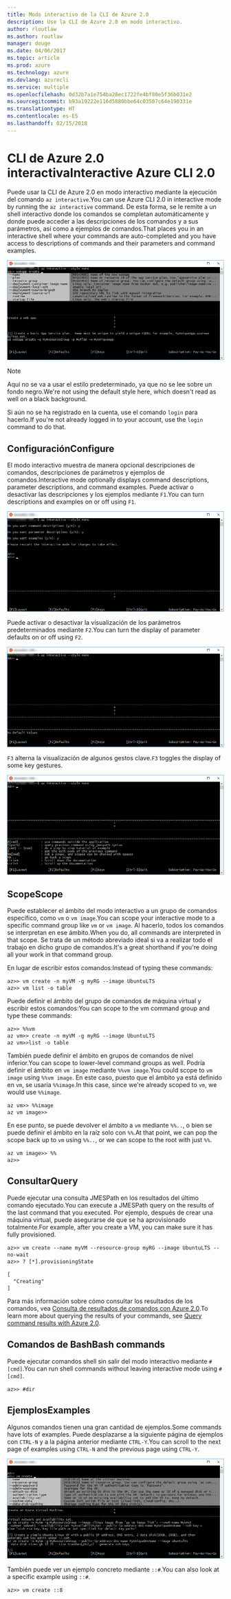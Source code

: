 ```yaml
---
title: Modo interactivo de la CLI de Azure 2.0
description: Use la CLI de Azure 2.0 en modo interactivo.
author: rloutlaw
ms.author: routlaw
manager: douge
ms.date: 04/06/2017
ms.topic: article
ms.prod: azure
ms.technology: azure
ms.devlang: azurecli
ms.service: multiple
ms.openlocfilehash: 0d32b7a1e754ba28ec1722fe4bf80e5f36b031e2
ms.sourcegitcommit: b93a19222e116d5880bbe64c03507c64e190331e
ms.translationtype: HT
ms.contentlocale: es-ES
ms.lasthandoff: 02/15/2018
---
```

# <a name="interactive-azure-cli-20"></a><span data-ttu-id="35d27-103">CLI de Azure 2.0 interactiva</span><span class="sxs-lookup"><span data-stu-id="35d27-103">Interactive Azure CLI 2.0</span></span>

<span data-ttu-id="35d27-104">Puede usar la CLI de Azure 2.0 en modo interactivo mediante la ejecución del comando `az interactive`.</span><span class="sxs-lookup"><span data-stu-id="35d27-104">You can use Azure CLI 2.0 in interactive mode by running the `az interactive` command.</span></span>
<span data-ttu-id="35d27-105">De esta forma, se le remite a un shell interactivo donde los comandos se completan automáticamente y donde puede acceder a las descripciones de los comandos y a sus parámetros, así como a ejemplos de comandos.</span><span class="sxs-lookup"><span data-stu-id="35d27-105">That places you in an interactive shell where your commands are auto-completed and you have access to descriptions of commands and their parameters and command examples.</span></span>

![modo interactivo](./media/interactive-azure-cli/webapp-create.png)

> [!NOTE]
> <span data-ttu-id="35d27-107">Aquí no se va a usar el estilo predeterminado, ya que no se lee sobre un fondo negro.</span><span class="sxs-lookup"><span data-stu-id="35d27-107">We're not using the default style here, which doesn't read as well on a black background.</span></span>

<span data-ttu-id="35d27-108">Si aún no se ha registrado en la cuenta, use el comando `login` para hacerlo.</span><span class="sxs-lookup"><span data-stu-id="35d27-108">If you're not already logged in to your account, use the `login` command to do that.</span></span>

## <a name="configure"></a><span data-ttu-id="35d27-109">Configuración</span><span class="sxs-lookup"><span data-stu-id="35d27-109">Configure</span></span>

<span data-ttu-id="35d27-110">El modo interactivo muestra de manera opcional descripciones de comandos, descripciones de parámetros y ejemplos de comandos.</span><span class="sxs-lookup"><span data-stu-id="35d27-110">Interactive mode optionally displays command descriptions, parameter descriptions, and command examples.</span></span>
<span data-ttu-id="35d27-111">Puede activar o desactivar las descripciones y los ejemplos mediante `F1`.</span><span class="sxs-lookup"><span data-stu-id="35d27-111">You can turn descriptions and examples on or off using `F1`.</span></span>

![descripciones y ejemplos](./media/interactive-azure-cli/descriptions-and-examples.png)

<span data-ttu-id="35d27-113">Puede activar o desactivar la visualización de los parámetros predeterminados mediante `F2`.</span><span class="sxs-lookup"><span data-stu-id="35d27-113">You can turn the display of parameter defaults on or off using `F2`.</span></span>

![parámetros predeterminados](./media/interactive-azure-cli/defaults.png)

<span data-ttu-id="35d27-115">`F3` alterna la visualización de algunos gestos clave.</span><span class="sxs-lookup"><span data-stu-id="35d27-115">`F3` toggles the display of some key gestures.</span></span>

![gestos](./media/interactive-azure-cli/gestures.png)

## <a name="scope"></a><span data-ttu-id="35d27-117">Scope</span><span class="sxs-lookup"><span data-stu-id="35d27-117">Scope</span></span>

<span data-ttu-id="35d27-118">Puede establecer el ámbito del modo interactivo a un grupo de comandos específico, como `vm` o `vm image`.</span><span class="sxs-lookup"><span data-stu-id="35d27-118">You can scope your interactive mode to a specific command group like `vm` or `vm image`.</span></span>
<span data-ttu-id="35d27-119">Al hacerlo, todos los comandos se interpretan en ese ámbito.</span><span class="sxs-lookup"><span data-stu-id="35d27-119">When you do, all commands are interpreted in that scope.</span></span>
<span data-ttu-id="35d27-120">Se trata de un método abreviado ideal si va a realizar todo el trabajo en dicho grupo de comandos.</span><span class="sxs-lookup"><span data-stu-id="35d27-120">It's a great shorthand if you're doing all your work in that command group.</span></span>

<span data-ttu-id="35d27-121">En lugar de escribir estos comandos:</span><span class="sxs-lookup"><span data-stu-id="35d27-121">Instead of typing these commands:</span></span>

```azurecli
az>> vm create -n myVM -g myRG --image UbuntuLTS
az>> vm list -o table
```

<span data-ttu-id="35d27-122">Puede definir el ámbito del grupo de comandos de máquina virtual y escribir estos comandos:</span><span class="sxs-lookup"><span data-stu-id="35d27-122">You can scope to the vm command group and type these commands:</span></span>

```azurecli
az>> %%vm
az vm>> create -n myVM -g myRG --image UbuntuLTS
az vm>>list -o table
```

<span data-ttu-id="35d27-123">También puede definir el ámbito en grupos de comandos de nivel inferior.</span><span class="sxs-lookup"><span data-stu-id="35d27-123">You can scope to lower-level command groups as well.</span></span>
<span data-ttu-id="35d27-124">Podría definir el ámbito en `vm image` mediante `%%vm image`.</span><span class="sxs-lookup"><span data-stu-id="35d27-124">You could scope to `vm image` using `%%vm image`.</span></span>
<span data-ttu-id="35d27-125">En este caso, puesto que el ámbito ya está definido en `vm`, se usaría `%%image`.</span><span class="sxs-lookup"><span data-stu-id="35d27-125">In this case, since we're already scoped to `vm`, we would use `%%image`.</span></span>

```azurecli
az vm>> %%image
az vm image>>
```

<span data-ttu-id="35d27-126">En ese punto, se puede devolver el ámbito a `vm` mediante `%%..`, o bien se puede definir el ámbito en la raíz solo con `%%`.</span><span class="sxs-lookup"><span data-stu-id="35d27-126">At that point, we can pop the scope back up to `vm` using `%%..`, or we can scope to the root with just `%%`.</span></span>

```azurecli
az vm image>> %%
az>>
```

## <a name="query"></a><span data-ttu-id="35d27-127">Consultar</span><span class="sxs-lookup"><span data-stu-id="35d27-127">Query</span></span>

<span data-ttu-id="35d27-128">Puede ejecutar una consulta JMESPath en los resultados del último comando ejecutado.</span><span class="sxs-lookup"><span data-stu-id="35d27-128">You can execute a JMESPath query on the results of the last command that you executed.</span></span>
<span data-ttu-id="35d27-129">Por ejemplo, después de crear una máquina virtual, puede asegurarse de que se ha aprovisionado totalmente.</span><span class="sxs-lookup"><span data-stu-id="35d27-129">For example, after you create a VM, you can make sure it has fully provisioned.</span></span>

```azurecli
az>> vm create --name myVM --resource-group myRG --image UbuntuLTS --no-wait
az>> ? [*].provisioningState
```

```
[
  "Creating"
]
```

<span data-ttu-id="35d27-130">Para más información sobre cómo consultar los resultados de los comandos, vea [Consulta de resultados de comandos con Azure 2.0](query-azure-cli.md).</span><span class="sxs-lookup"><span data-stu-id="35d27-130">To learn more about querying the results of your commands, see [Query command results with Azure 2.0](query-azure-cli.md).</span></span>

## <a name="bash-commands"></a><span data-ttu-id="35d27-131">Comandos de Bash</span><span class="sxs-lookup"><span data-stu-id="35d27-131">Bash commands</span></span>

<span data-ttu-id="35d27-132">Puede ejecutar comandos shell sin salir del modo interactivo mediante `#[cmd]`.</span><span class="sxs-lookup"><span data-stu-id="35d27-132">You can run shell commands without leaving interactive mode using `#[cmd]`.</span></span>

```azurecli
az>> #dir
```

## <a name="examples"></a><span data-ttu-id="35d27-133">Ejemplos</span><span class="sxs-lookup"><span data-stu-id="35d27-133">Examples</span></span>

<span data-ttu-id="35d27-134">Algunos comandos tienen una gran cantidad de ejemplos.</span><span class="sxs-lookup"><span data-stu-id="35d27-134">Some commands have lots of examples.</span></span>
<span data-ttu-id="35d27-135">Puede desplazarse a la siguiente página de ejemplos con `CTRL-N` y a la página anterior mediante `CTRL-Y`.</span><span class="sxs-lookup"><span data-stu-id="35d27-135">You can scroll to the next page of examples using `CTRL-N` and the previous page using `CTRL-Y`.</span></span>

![ejemplos](./media/interactive-azure-cli/examples.png)

<span data-ttu-id="35d27-137">También puede ver un ejemplo concreto mediante `::#`.</span><span class="sxs-lookup"><span data-stu-id="35d27-137">You can also look at a specific example using `::#`.</span></span>

```azurecli
az>> vm create ::8
```
